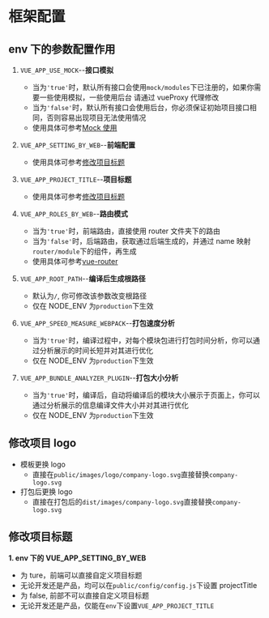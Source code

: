 <!--
 * @Description: 项目配置
 * @Author: 张楷滨
 * @Date: 2022-03-08 19:07:52
 * @LastEditTime: 2022-03-17 18:04:55
 * @LastEditors: 张楷滨
-->

# 框架配置

## env 下的参数配置作用

1. `VUE_APP_USE_MOCK`--**接口模拟**

   - 当为`'true'`时，默认所有接口会使用`mock/modules`下已注册的，如果你需要一些使用模拟，一些使用后台
     请通过 vueProxy 代理修改
   - 当为`'false'`时，默认所有接口会使用后台，你必须保证初始项目接口相同，否则容易出现项目无法使用情况
   - 使用具体可参考[Mock 使用](/UseManual.html#mock-%E4%BD%BF%E7%94%A8)

2. `VUE_APP_SETTING_BY_WEB`--**前端配置**

   - 使用具体可参考[修改项目标题](#修改项目标题)

3. `VUE_APP_PROJECT_TITLE`--**项目标题**

   - 使用具体可参考[修改项目标题](#修改项目标题)

4. `VUE_APP_ROLES_BY_WEB`--**路由模式**

   - 当为`'true'`时，前端路由，直接使用 router 文件夹下的路由
   - 当为`'false'`时，后端路由，获取通过后端生成的，并通过 name 映射`router/module`下的组件，再生成
   - 使用具体可参考[vue-router](/UseManual.html#添加-vue-router-路由模块)

5. `VUE_APP_ROOT_PATH`--**编译后生成根路径**

   - 默认为`/`, 你可修改该参数改变根路径
   - 仅在 NODE_ENV 为`production`下生效

6. `VUE_APP_SPEED_MEASURE_WEBPACK`--**打包速度分析**

   - 当为`'true'`时，编译过程中，对每个模块包进行打包时间分析，你可以通过分析展示的时间长短并对其进行优化
   - 仅在 NODE_ENV 为`production`下生效

7. `VUE_APP_BUNDLE_ANALYZER_PLUGIN`--**打包大小分析**

   - 当为`'true'`时，编译后，自动将编译后的模块大小展示于页面上，你可以通过分析展示的信息编译文件大小并对其进行优化
   - 仅在 NODE_ENV 为`production`下生效

## 修改项目 logo

- 模板更换 logo
  - 直接在`public/images/logo/company-logo.svg`直接替换`company-logo.svg`
- 打包后更换 logo
  - 直接在打包后的`dist/images/company-logo.svg`直接替换`company-logo.svg`

## 修改项目标题

**1. env 下的 VUE_APP_SETTING_BY_WEB**

- 为 ture，前端可以直接自定义项目标题
- 无论开发还是产品，均可以在`public/config/config.js`下设置 projectTitle
- 为 false, 前部不可以直接自定义项目标题
- 无论开发还是产品，仅能在`env`下设置`VUE_APP_PROJECT_TITLE`
